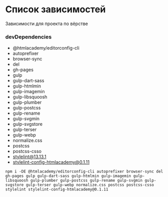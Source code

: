 # Список зависимостей

Зависимости для проекта по вёрстве

### devDependencies

- @htmlacademy/editorconfig-cli
- autoprefixer
- browser-sync
- del
- gh-pages
- gulp
- gulp-dart-sass
- gulp-htmlmin
- gulp-imagemin
- gulp-libsquoosh
- gulp-plumber
- gulp-postcss
- gulp-rename
- gulp-svgmin
- gulp-svgstore
- gulp-terser
- gulp-webp
- normalize.css
- postcss
- postcss-csso
- stylelint@13.13.1
- stylelint-config-htmlacademy@0.1.11

`npm i -DE @htmlacademy/editorconfig-cli autoprefixer browser-sync del gh-pages gulp gulp-dart-sass gulp-htmlmin gulp-imagemin gulp-libsquoosh gulp-plumber gulp-postcss gulp-rename gulp-svgmin gulp-svgstore gulp-terser gulp-webp normalize.css postcss postcss-csso stylelint stylelint-config-htmlacademy@0.1.11`
